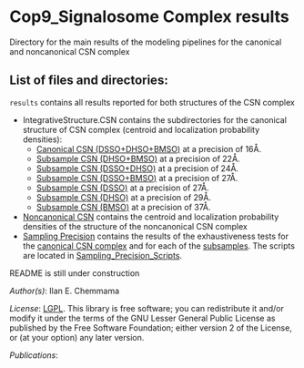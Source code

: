 # Cop9_Signalosome Complex results

Directory for the main results of the modeling pipelines for the canonical and noncanonical CSN complex

## List of files and directories:

`results`   	 contains all results reported for both structures of the CSN complex
- IntegrativeStructure.CSN contains the subdirectories for the canonical structure of CSN complex (centroid and localization probability densities):
    * [Canonical CSN (DSSO+DHSO+BMSO)](./IntegrativeStructure.CSN/Structure_DSSO_DHSO_BMSO/) at a precision of 16Å.
    * [Subsample CSN (DHSO+BMSO)](./IntegrativeStructure.CSN/Structure_DHSO_BMSO/) at a precision of 22Å.
    * [Subsample CSN (DSSO+DHSO)](./IntegrativeStructure.CSN/Structure_DSSO_DHSO/) at a precision of 24Å.
    * [Subsample CSN (DSSO+BMSO)](./IntegrativeStructure.CSN/Structure_DSSO_BMSO/) at a precision of 27Å.
    * [Subsample CSN (DSSO)](./IntegrativeStructure.CSN/Structure_DSSO/) at a precision of 27Å.
    * [Subsample CSN (DHSO)](./IntegrativeStructure.CSN/Structure_DHSO/) at a precision of 29Å.
    * [Subsample CSN (BMSO)](./IntegrativeStructure.CSN/Structure_BMSO/) at a precision of 37Å.
- [Noncanonical CSN](./IntegrativeStructure.CSNn) contains the centroid and localization probability densities of the structure of the noncanonical CSN complex
- [Sampling Precision](./CSN_Sampling_Precision) contains the results of the exhaustiveness tests for the [canonical CSN complex](./Cross_Validations/DSSO_DHSO_BMSO	) and for each of the [subsamples](./CSN_Sampling_Precision/Cross_Validations/). The scripts are located in [Sampling_Precision_Scripts](./CSN_Sampling_Precision/Sampling_Precision_Scripts/). 

README is still under construction


_Author(s)_: Ilan E. Chemmama

_License_: [LGPL](http://www.gnu.org/licenses/old-licenses/lgpl-2.1.html).
This library is free software; you can redistribute it and/or
modify it under the terms of the GNU Lesser General Public
License as published by the Free Software Foundation; either
version 2 of the License, or (at your option) any later version.

_Publications_:

